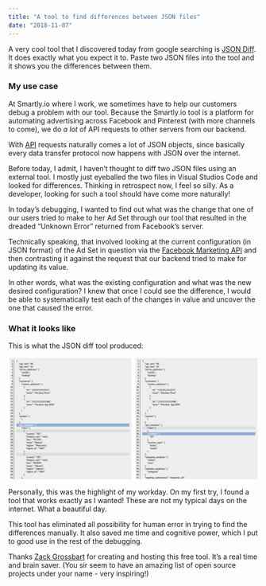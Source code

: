 ```yaml
---
title: "A tool to find differences between JSON files"
date: "2018-11-07"
---
```


A very cool tool that I discovered today from google searching is [JSON Diff](http://www.jsondiff.com/). It does exactly what you expect it to. Paste two JSON files into the tool and it shows you the differences between them.

### My use case

At Smartly.io where I work, we sometimes have to help our customers debug a problem with our tool. Because the Smartly.io tool is a platform for automating advertising across Facebook and Pinterest (with more channels to come), we do _a lot_ of API requests to other servers from our backend.

With [API](https://www.nickang.com/what-is-an-api/) requests naturally comes a lot of JSON objects, since basically every data transfer protocol now happens with JSON over the internet.

Before today, I admit, I haven’t thought to diff two JSON files using an external tool. I mostly just eyeballed the two files in Visual Studios Code and looked for differences. Thinking in retrospect now, I feel so silly. As a developer, looking for such a tool should have come more naturally!

In today’s debugging, I wanted to find out what was the change that one of our users tried to make to her Ad Set through our tool that resulted in the dreaded “Unknown Error” returned from Facebook’s server.

Technically speaking, that involved looking at the current configuration (in JSON format) of the Ad Set in question via the [Facebook Marketing API](https://developers.facebook.com/docs/marketing-apis) and then contrasting it against the request that our backend tried to make for updating its value.

In other words, what was the existing configuration and what was the new desired configuration? I knew that once I could see the difference, I would be able to systematically test each of the changes in value and uncover the one that caused the error.

### What it looks like

This is what the JSON diff tool produced:

![json diff facebook ad set nick ang blog](images/Screen-Shot-2018-11-07-at-6.19.56-PM.png)

Personally, this was the highlight of my workday. On my first try, I found a tool that works exactly as I wanted! These are not my typical days on the internet. What a beautiful day.

This tool has eliminated all possibility for human error in trying to find the differences manually. It also saved me time and cognitive power, which I put to good use in the rest of the debugging.

Thanks [Zack Grossbart](http://www.zackgrossbart.com/blog/more-about-zack/) for creating and hosting this free tool. It’s a real time and brain saver. (You sir seem to have an amazing list of open source projects under your name - very inspiring!)

